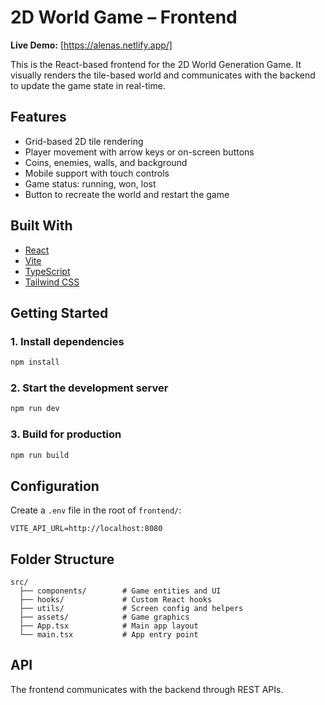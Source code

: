 # 2D World Game – Frontend

 **Live Demo:** [https://alenas.netlify.app/]

This is the React-based frontend for the 2D World Generation Game. It visually renders the tile-based world and communicates with the backend to update the game state in real-time.

## Features

- Grid-based 2D tile rendering
- Player movement with arrow keys or on-screen buttons
- Coins, enemies, walls, and background
- Mobile support with touch controls
- Game status: running, won, lost
- Button to recreate the world and restart the game

## Built With

- [React](https://reactjs.org/)
- [Vite](https://vitejs.dev/)
- [TypeScript](https://www.typescriptlang.org/)
- [Tailwind CSS](https://tailwindcss.com/)

## Getting Started

### 1. Install dependencies

```bash
npm install
```

### 2. Start the development server

```bash
npm run dev
```

### 3. Build for production

```bash
npm run build
```

## Configuration

Create a `.env` file in the root of `frontend/`:

```
VITE_API_URL=http://localhost:8080
```

## Folder Structure

```
src/
  ├── components/        # Game entities and UI
  ├── hooks/             # Custom React hooks
  ├── utils/             # Screen config and helpers
  ├── assets/            # Game graphics
  ├── App.tsx            # Main app layout
  └── main.tsx           # App entry point
```

## API

The frontend communicates with the backend through REST APIs.
